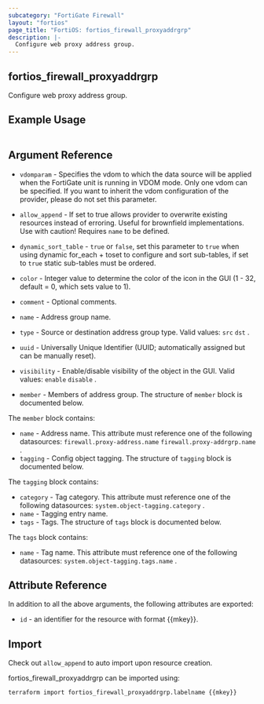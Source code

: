 ```yaml
---
subcategory: "FortiGate Firewall"
layout: "fortios"
page_title: "FortiOS: fortios_firewall_proxyaddrgrp"
description: |-
  Configure web proxy address group.
---
```


## fortios_firewall_proxyaddrgrp
Configure web proxy address group.

## Example Usage

```hcl

```

## Argument Reference
* `vdomparam` - Specifies the vdom to which the data source will be applied when the FortiGate unit is running in VDOM mode. Only one vdom can be specified. If you want to inherit the vdom configuration of the provider, please do not set this parameter.
* `allow_append` - If set to true allows provider to overwrite existing resources instead of erroring. Useful for brownfield implementations. Use with caution! Requires `name` to be defined.
* `dynamic_sort_table` - `true` or `false`, set this parameter to `true` when using dynamic for_each + toset to configure and sort sub-tables, if set to `true` static sub-tables must be ordered.

* `color` - Integer value to determine the color of the icon in the GUI (1 - 32, default = 0, which sets value to 1).
* `comment` - Optional comments.
* `name` - Address group name.
* `type` - Source or destination address group type. Valid values: `src` `dst` .
* `uuid` - Universally Unique Identifier (UUID; automatically assigned but can be manually reset).
* `visibility` - Enable/disable visibility of the object in the GUI. Valid values: `enable` `disable` .
* `member` - Members of address group. The structure of `member` block is documented below.

The `member` block contains:

* `name` - Address name. This attribute must reference one of the following datasources: `firewall.proxy-address.name` `firewall.proxy-addrgrp.name` .
* `tagging` - Config object tagging. The structure of `tagging` block is documented below.

The `tagging` block contains:

* `category` - Tag category. This attribute must reference one of the following datasources: `system.object-tagging.category` .
* `name` - Tagging entry name.
* `tags` - Tags. The structure of `tags` block is documented below.

The `tags` block contains:

* `name` - Tag name. This attribute must reference one of the following datasources: `system.object-tagging.tags.name` .

## Attribute Reference

In addition to all the above arguments, the following attributes are exported:
* `id` - an identifier for the resource with format {{mkey}}.

## Import

Check out `allow_append` to auto import upon resource creation.

fortios_firewall_proxyaddrgrp can be imported using:
```sh
terraform import fortios_firewall_proxyaddrgrp.labelname {{mkey}}
```

